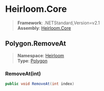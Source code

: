 # Heirloom.Core

> **Framework**: .NETStandard,Version=v2.1  
> **Assembly**: [Heirloom.Core][0]  

## Polygon.RemoveAt

> **Namespace**: [Heirloom][0]  
> **Type**: [Polygon][1]  

### RemoveAt(int)

```cs
public void RemoveAt(int index)
```

[0]: ../../../Heirloom.Core.md
[1]: ../Polygon.md
